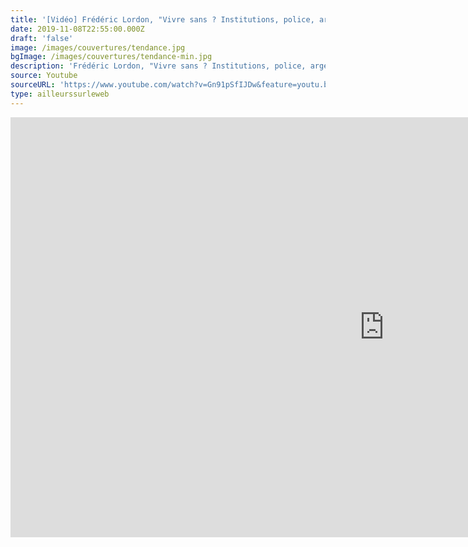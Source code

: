 ```yaml
---
title: '[Vidéo] Frédéric Lordon, "Vivre sans ? Institutions, police, argent…"'
date: 2019-11-08T22:55:00.000Z
draft: 'false'
image: /images/couvertures/tendance.jpg
bgImage: /images/couvertures/tendance-min.jpg
description: 'Frédéric Lordon, "Vivre sans ? Institutions, police, argent…". Vidéo'
source: Youtube
sourceURL: 'https://www.youtube.com/watch?v=Gn91pSfIJDw&feature=youtu.be'
type: ailleurssurleweb
---
```

<iframe width="1195" height="672" src="https://www.youtube.com/embed/Gn91pSfIJDw" frameborder="0" allow="accelerometer; autoplay; encrypted-media; gyroscope; picture-in-picture" allowfullscreen></iframe>
